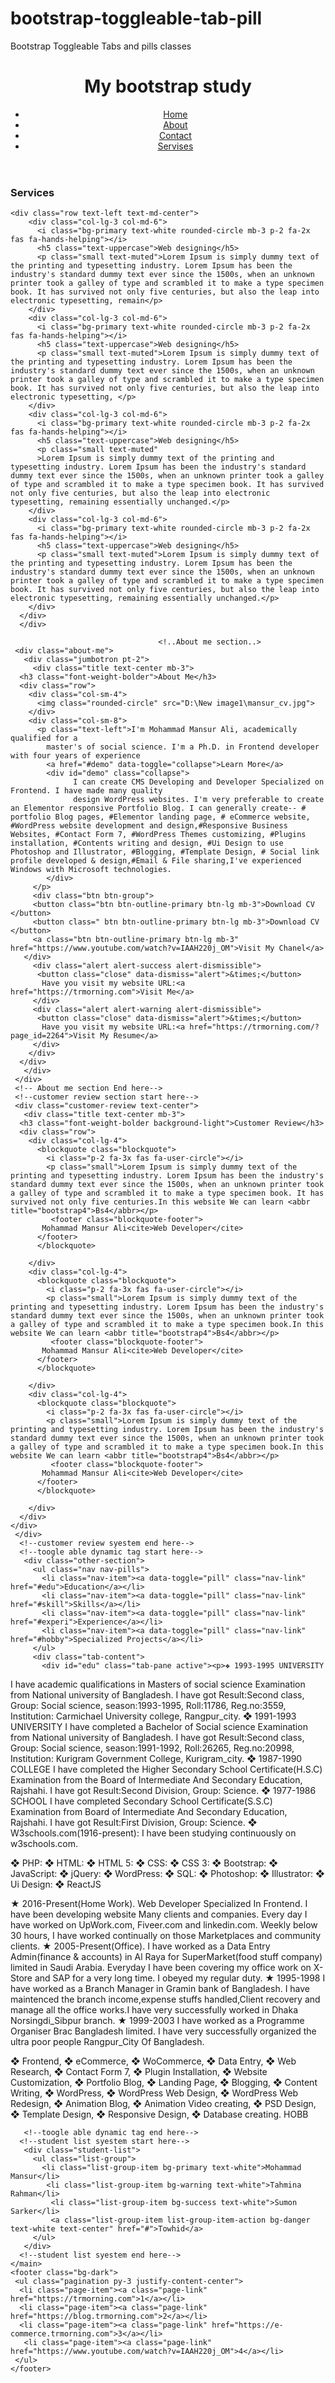 # bootstrap-toggleable-tab-pill
Bootstrap Toggleable Tabs and pills classes
<body> 
	<div class="container">
    <header class="bg-primary">
     <div class="row">
       <div class="col-lg-5 m-auto">
         <h1 class=" text-white mb-0 py-2 text-center">My bootstrap study</h1>
       </div>
       <div class="col-lg-7">
         <ul class="nav justify-content-center">
           <li class="nav-item"><a class="nav-link text-white my-link-style" href="#">Home</a></li>
           <li class="nav-item"><a class="nav-link text-white my-link-style" href="#">About</a></li>
           <li class="nav-item"><a class="nav-link text-white my-link-style" href="#">Contact</a></li>
           <li class="nav-item"><a class="nav-link text-white my-link-style" href="#">Servises</a></li>
         </ul>
       </div>
     </div>
    </header><!-- /header -->
    <main>
  <div class="service-section bg-light pt-3">
    <div class="title text-center mb-3">
      <h3 class="font-weight-bolder">Services</h3>
     
    <div class="row text-left text-md-center">
        <div class="col-lg-3 col-md-6">
          <i class="bg-primary text-white rounded-circle mb-3 p-2 fa-2x fas fa-hands-helping"></i>
          <h5 class="text-uppercase">Web designing</h5>
          <p class="small text-muted">Lorem Ipsum is simply dummy text of the printing and typesetting industry. Lorem Ipsum has been the industry's standard dummy text ever since the 1500s, when an unknown printer took a galley of type and scrambled it to make a type specimen book. It has survived not only five centuries, but also the leap into electronic typesetting, remain</p>
        </div>
        <div class="col-lg-3 col-md-6">
          <i class="bg-primary text-white rounded-circle mb-3 p-2 fa-2x fas fa-hands-helping"></i>
          <h5 class="text-uppercase">Web designing</h5>
          <p class="small text-muted">Lorem Ipsum is simply dummy text of the printing and typesetting industry. Lorem Ipsum has been the industry's standard dummy text ever since the 1500s, when an unknown printer took a galley of type and scrambled it to make a type specimen book. It has survived not only five centuries, but also the leap into electronic typesetting, </p>
        </div>
        <div class="col-lg-3 col-md-6">
          <i class="bg-primary text-white rounded-circle mb-3 p-2 fa-2x fas fa-hands-helping"></i>
          <h5 class="text-uppercase">Web designing</h5>
          <p class="small text-muted"
          >Lorem Ipsum is simply dummy text of the printing and typesetting industry. Lorem Ipsum has been the industry's standard dummy text ever since the 1500s, when an unknown printer took a galley of type and scrambled it to make a type specimen book. It has survived not only five centuries, but also the leap into electronic typesetting, remaining essentially unchanged.</p>
        </div>
        <div class="col-lg-3 col-md-6">
          <i class="bg-primary text-white rounded-circle mb-3 p-2 fa-2x fas fa-hands-helping"></i>
          <h5 class="text-uppercase">Web designing</h5>
          <p class="small text-muted">Lorem Ipsum is simply dummy text of the printing and typesetting industry. Lorem Ipsum has been the industry's standard dummy text ever since the 1500s, when an unknown printer took a galley of type and scrambled it to make a type specimen book. It has survived not only five centuries, but also the leap into electronic typesetting, remaining essentially unchanged.</p>
        </div>
      </div>
      </div>
  </div>
      
                                     <!..About me section..>
     <div class="about-me">
       <div class="jumbotron pt-2">
         <div class="title text-center mb-3">
      <h3 class="font-weight-bolder">About Me</h3>
      <div class="row">
        <div class="col-sm-4">
          <img class="rounded-circle" src="D:\New image1\mansur_cv.jpg">
        </div>
        <div class="col-sm-8">
          <p class="text-left">I'm Mohammad Mansur Ali, academically qualified for a
            master's of social science. I'm a Ph.D. in Frontend developer with four years of experience 
            <a href="#demo" data-toggle="collapse">Learn More</a>
            <div id="demo" class="collapse">
                  I can create CMS Developing and Developer Specialized on Frontend. I have made many quality
                  design WordPress websites. I'm very preferable to create an Elementor responsive Portfolio Blog. I can generally create-- # portfolio Blog pages, #Elementor landing page, # eCommerce website, #WordPress website development and design,#Responsive Business Websites, #Contact Form 7, #WordPress Themes customizing, #Plugins installation, #Contents writing and design, #Ui Design to use Photoshop and Illustrator, #Blogging, #Template Design, # Social link profile developed & design,#Email & File sharing,I've experienced Windows with Microsoft technologies.
            </div>
         </p>
         <div class="btn btn-group">
         <button class="btn btn-outline-primary btn-lg mb-3">Download CV </button>
         <button class=" btn btn-outline-primary btn-lg mb-3">Download CV </button>
         <a class="btn btn-outline-primary btn-lg mb-3" href="https://www.youtube.com/watch?v=IAAH220j_OM">Visit My Chanel</a>
       </div>
         <div class="alert alert-success alert-dismissible">
          <button class="close" data-dismiss="alert">&times;</button>
           Have you visit my website URL:<a href="https://trmorning.com">Visit Me</a>
         </div>
         <div class="alert alert-warning alert-dismissible">
          <button class="close" data-dismiss="alert">&times;</button>
           Have you visit my website URL:<a href="https://trmorning.com/?page_id=2264">Visit My Resume</a>
         </div>
        </div>
      </div>
       </div>
     </div>
     <!-- About me section End here-->
     <!--customer review section start here-->
     <div class="customer-review text-center">
       <div class="title text-center mb-3">
      <h3 class="font-weight-bolder background-light">Customer Review</h3>
      <div class="row">
        <div class="col-lg-4">
          <blockquote class="blockquote">
            <i class="p-2 fa-3x fas fa-user-circle"></i>
            <p class="small">Lorem Ipsum is simply dummy text of the printing and typesetting industry. Lorem Ipsum has been the industry's standard dummy text ever since the 1500s, when an unknown printer took a galley of type and scrambled it to make a type specimen book. It has survived not only five centuries.In this website We can learn <abbr title="bootstrap4">Bs4</abbr></p>
             <footer class="blockquote-footer">
           Mohammad Mansur Ali<cite>Web Developer</cite> 
          </footer>
          </blockquote>
         
        </div>
        <div class="col-lg-4">
          <blockquote class="blockquote">
            <i class="p-2 fa-3x fas fa-user-circle"></i>
            <p class="small">Lorem Ipsum is simply dummy text of the printing and typesetting industry. Lorem Ipsum has been the industry's standard dummy text ever since the 1500s, when an unknown printer took a galley of type and scrambled it to make a type specimen book.In this website We can learn <abbr title="bootstrap4">Bs4</abbr></p>
             <footer class="blockquote-footer">
           Mohammad Mansur Ali<cite>Web Developer</cite> 
          </footer>
          </blockquote>
         
        </div>
        <div class="col-lg-4">
          <blockquote class="blockquote">
            <i class="p-2 fa-3x fas fa-user-circle"></i>
            <p class="small">Lorem Ipsum is simply dummy text of the printing and typesetting industry. Lorem Ipsum has been the industry's standard dummy text ever since the 1500s, when an unknown printer took a galley of type and scrambled it to make a type specimen book.In this website We can learn <abbr title="bootstrap4">Bs4</abbr></p>
             <footer class="blockquote-footer">
           Mohammad Mansur Ali<cite>Web Developer</cite> 
          </footer>
          </blockquote>
         
        </div>
      </div>
    </div>
     </div>
      <!--customer review syestem end here-->
      <!--toogle able dynamic tag start here-->
       <div class="other-section">
         <ul class="nav nav-pills">
           <li class="nav-item"><a data-toggle="pill" class="nav-link" href="#edu">Education</a></li>
           <li class="nav-item"><a data-toggle="pill" class="nav-link" href="#skill">Skills</a></li>
           <li class="nav-item"><a data-toggle="pill" class="nav-link" href="#experi">Experience</a></li>
           <li class="nav-item"><a data-toggle="pill" class="nav-link" href="#hobby">Specialized Projects</a></li>
         </ul>
         <div class="tab-content">
           <div id="edu" class="tab-pane active"><p>❖ 1993-1995 UNIVERSITY
I have academic qualifications in Masters of social science
Examination from National university of Bangladesh. I have got
Result:Second class, Group: Social science, season:1993-1995,
Roll:11786, Reg.no:3559, Institution: Carmichael University college,
Rangpur_city.
❖ 1991-1993 UNIVERSITY
I have completed a Bachelor of Social science Examination from
National university of Bangladesh. I have got Result:Second class,
Group: Social science, season:1991-1992, Roll:26265, Reg.no:20998,
Institution: Kurigram Government College, Kurigram_city.
❖ 1987-1990 COLLEGE
I have completed the Higher Secondary School Certificate(H.S.C)
Examination from the Board of Intermediate And Secondary
Education, Rajshahi. I have got Result:Second Division, Group:
Science.
❖ 1977-1986 SCHOOL
I have completed Secondary School Certificate(S.S.C) Examination
from Board of Intermediate And Secondary Education, Rajshahi. I
have got Result:First Division, Group: Science.
❖ W3schools.com(1916-present): I have been studying
continuously on w3schools.com.</p></div>
           <div id="skill" class="tab-pane fade"><p>❖ PHP:
❖ HTML:
❖ HTML 5:
❖ CSS:
❖ CSS 3:
❖
Bootstrap:
❖ JavaScript:
❖ jQuery:
❖ WordPress:
❖ SQL:
❖ Photoshop:
❖ Illustrator:
❖ Ui Design:
❖ ReactJS</p></div>
           <div id="experi" class="tab-pane fade"><p>★ 2016-Present(Home Work).
Web Developer Specialized In Frontend.
I have been developing website Many clients and
companies. Every day I have worked on UpWork.com,
Fiveer.com and linkedin.com. Weekly below 30 hours, I have worked continually on those Marketplaces and community
clients.
★ 2005-Present(Office).
I have worked as a Data Entry Admin(finance & accounts) in
Al Raya for SuperMarket(food stuff company) limited in
Saudi Arabia. Everyday I have been covering my office work
on X-Store and SAP for a very long time. I obeyed my
regular duty.
★ 1995-1998
I have worked as a Branch Manager in Gramin bank of
Bangladesh. I have maintenced the branch income,expense
stuffs handled,Client recovery and manage all the office
works.I have very successfully worked in Dhaka
Norsingdi_Sibpur branch.
★ 1999-2003
I have worked as a Programme Organiser Brac Bangladesh
limited. I have very successfully organized the ultra poor
people Rangpur_City Of Bangladesh.</p></div>
           <div id="hobby" class="tab-pane fade"><p>❖ Frontend,
❖ eCommerce,
❖ WoCommerce,
❖ Data Entry,
❖ Web Research,
❖ Contact Form 7,
❖ Plugin Installation,
❖ Website Customization,
❖ Portfolio Blog,
❖ Landing Page,
❖ Blogging,
❖ Content Writing,
❖ WordPress,
❖ WordPress Web Design,
❖ WordPress Web Redesign,
❖ Animation Blog,
❖ Animation Video creating,
❖ PSD Design,
❖ Template Design,
❖ Responsive Design,
❖ Database creating.
HOBB</p></div>
         </div>
       </div>

       <!--toogle able dynamic tag end here-->
      <!--student list syestem start here-->
       <div class="student-list">
         <ul class="list-group">
           <li class="list-group-item bg-primary text-white">Mohammad Mansur</li>
            <li class="list-group-item bg-warning text-white">Tahmina Rahman</li>
             <li class="list-group-item bg-success text-white">Sumon Sarker</li>
             <a class="list-group-item list-group-item-action bg-danger text-white text-center" href="#">Towhid</a>
         </ul>
       </div>
      <!--student list syestem end here-->
    </main>
    <footer class="bg-dark">
     <ul class="pagination py-3 justify-content-center">
      <li class="page-item"><a class="page-link" href="https://trmorning.com">1</a></li>
      <li class="page-item"><a class="page-link" href="https://blog.trmorning.com">2</a></li>
      <li class="page-item"><a class="page-link" href="https://e-commerce.trmorning.com">3</a></li>
       <li class="page-item"><a class="page-link" href="https://www.youtube.com/watch?v=IAAH220j_OM">4</a></li>
     </ul>
    </footer>
  </div>
 <script src="https://ajax.googleapis.com/ajax/libs/jquery/3.5.1/jquery.min.js"></script>
  <script src="https://cdnjs.cloudflare.com/ajax/libs/popper.js/1.16.0/umd/popper.min.js"></script>
  <script src="https://maxcdn.bootstrapcdn.com/bootstrap/4.5.2/js/bootstrap.min.js"></script>
</body>
